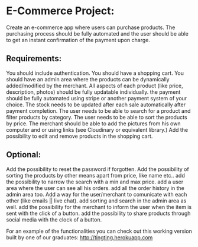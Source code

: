 # E-Commerce Project:
Create an e-commerce app where users can purchase products.
The purchasing process should be fully automated and the user should be able to get an instant confirmation of the payment upon charge.


## **Requirements**:

You should include authentication.
You should have a shopping cart.
You should have an admin area where the products can be dynamically added/modified by the merchant.
All aspects of each product (like price, description, photos) should be fully updatable individually.
the payment should be fully automated using stripe or another payment system of your choice.
The stock needs to be updated after each sale automatically after payment completion.
The user needs to be able to search for a product and filter products by category.
The user needs to be able to sort the products by price.
The merchant should be able to add the pictures from his own computer and or using links (see Cloudinary or equivalent library.)
Add the possibility to edit and remove products in the shopping cart.


## **Optional:**

Add the possibility to reset the password if forgotten.
Add the possibility  of sorting the products by other means apart from price, like name etc..
add the possibility to narrow the search with a min and max price.
add a user area where the user can see all his orders.
add all the order history in the admin area too.
Add a way for the user/merchant to comunicate with each other (like emails  || live chat).
add sorting and search in the admin area as well.
add the possibility for the merchant to inform the user when the item is sent with the click of a button.
add the possibility to share products through social media with the clock of  a button.

For an example of the functionalities you can check out this working version built by one of our graduates: http://tingting.herokuapp.com


